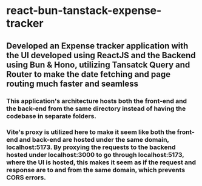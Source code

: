 # react-bun-tanstack-expense-tracker

## Developed an Expense tracker application with the UI developed using ReactJS and the Backend using Bun & Hono, utilizing Tansatck Query and Router to make the date fetching and page routing much faster and seamless

### This application's architecture hosts both the front-end and the back-end from the same directory instead of having the codebase in separate folders.

### Vite's proxy is utilized here to make it seem like both the front-end and back-end are hosted under the same domain, localhost:5173. By proxying the requests to the backend hosted under localhost:3000 to go through localhost:5173, where the UI is hosted, this makes it seem as if the request and response are to and from the same domain, which prevents CORS errors.
